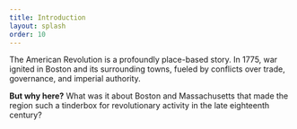 ```yaml
---
title: Introduction
layout: splash
order: 10
---
```


The American Revolution is a profoundly place-based story. In 1775, war ignited in Boston and its surrounding towns, fueled by conflicts over trade, governance, and imperial authority. 

**But why here?** What was it about Boston and Massachusetts that made the region such a tinderbox for revolutionary activity in the late eighteenth century?